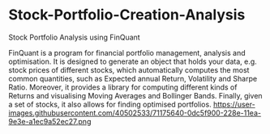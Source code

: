 # Stock-Portfolio-Creation-Analysis
Stock Portfolio Analysis using FinQuant 

FinQuant is a program for financial portfolio management, analysis and optimisation.
It is designed to generate an object that holds your data, e.g. stock prices of different stocks,
which automatically computes the most common quantities, such as Expected annual Return, 
Volatility and Sharpe Ratio. Moreover, it provides a library for computing different kinds of Returns 
and visualising Moving Averages and Bollinger Bands. Finally, given a set of stocks, it also allows for 
finding optimised portfolios.
https://user-images.githubusercontent.com/40502533/71175640-0dc5f900-228e-11ea-9e3e-a1ec9a52ec27.png
